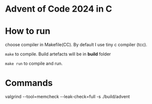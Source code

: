 # Advent of Code 2024 in C

# How to run

choose compiler in Makefile(CC). By default I use tiny c compiler (tcc).

`make` to compile. Build artefacts will be in **build** folder

`make run` to compile and run.

# Commands

valgrind --tool=memcheck --leak-check=full -s ./build/advent



